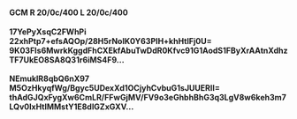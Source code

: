 #### GCM R 20/0c/400 L 20/0c/400
**17YePyXsqC2FWhPi**<br/>**22xhPtp7+efsAQOp/28H5rNolK0Y63PIH+khHtlFj0U=**<br/>**9K03FIs6MwrkKggdFhCXEkfAbuTwDdR0Kfvc91G1AodS1FByXrAAtnXdhzTF7UkEO8SA8Q31r6iMS4F9...**<br/><br/>
**NEmuklR8qbQ6nX97**<br/>**M5OzHkyqfWg/Bgyc5UDexXd1OCjyhCvbuG1sJUUERII=**<br/>**thAdGJQxFygXw6CmLR/FFwGjMV/FV9o3eGhbhBhG3q3LgV8w6keh3m7LQv0lxHtlMMstY1E8dIGZxGXV...**